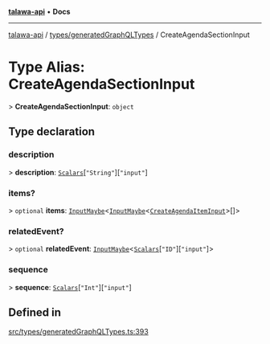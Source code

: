 [**talawa-api**](../../../README.md) • **Docs**

***

[talawa-api](../../../modules.md) / [types/generatedGraphQLTypes](../README.md) / CreateAgendaSectionInput

# Type Alias: CreateAgendaSectionInput

\> **CreateAgendaSectionInput**: `object`

## Type declaration

### description

\> **description**: [`Scalars`](Scalars.md)\[`"String"`\]\[`"input"`\]

### items?

\> `optional` **items**: [`InputMaybe`](InputMaybe.md)\<[`InputMaybe`](InputMaybe.md)\<[`CreateAgendaItemInput`](CreateAgendaItemInput.md)\>[]\>

### relatedEvent?

\> `optional` **relatedEvent**: [`InputMaybe`](InputMaybe.md)\<[`Scalars`](Scalars.md)\[`"ID"`\]\[`"input"`\]\>

### sequence

\> **sequence**: [`Scalars`](Scalars.md)\[`"Int"`\]\[`"input"`\]

## Defined in

[src/types/generatedGraphQLTypes.ts:393](https://github.com/PalisadoesFoundation/talawa-api/blob/67d017fd9312183a6b2bae1b160bc814f56ab5c2/src/types/generatedGraphQLTypes.ts#L393)
